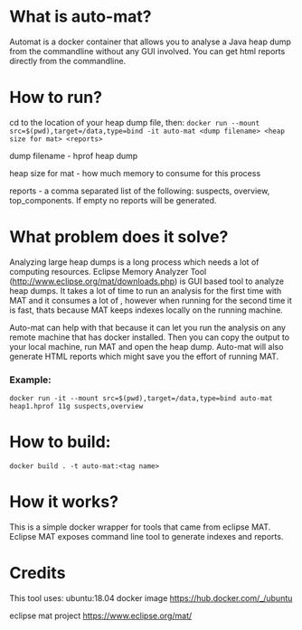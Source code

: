 # What is auto-mat?
Automat is a docker container that allows you to analyse a Java heap dump from the commandline without any GUI involved. You can get html reports directly from the commandline.

# How to run?
cd to the location of your heap dump file, then:
```docker run --mount src=$(pwd),target=/data,type=bind -it auto-mat <dump filename> <heap size for mat> <reports>```

dump filename - hprof heap dump

heap size for mat - how much memory to consume for this process

reports - a comma separated list of the following: suspects, overview, top_components. If empty no reports will be generated.

# What problem does it solve?

Analyzing large heap dumps is a long process which needs a lot of computing resources. Eclipse Memory Analyzer Tool (http://www.eclipse.org/mat/downloads.php) is GUI based tool to analyze heap dumps. It takes a lot of time to run an analysis for the first time with MAT and it consumes a lot of , however when running for the second time it is fast, thats because MAT keeps indexes locally on the running machine.

Auto-mat can help with that because it can let you run the analysis on any remote machine that has docker installed. Then you can copy the output to your local machine, run MAT and open the heap dump.
Auto-mat will also generate HTML reports which might save you the effort of running MAT.

### Example:

```docker run -it --mount src=$(pwd),target=/data,type=bind auto-mat heap1.hprof 11g suspects,overview```

# How to build:

```docker build . -t auto-mat:<tag name>```

# How it works?

This is a simple docker wrapper for tools that came from eclipse MAT. Eclipse MAT exposes command line tool to generate indexes and reports.

# Credits
This tool uses:
ubuntu:18.04 docker image https://hub.docker.com/_/ubuntu

eclipse mat project https://www.eclipse.org/mat/

